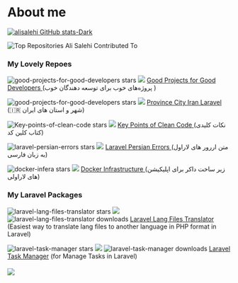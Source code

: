# About me

[![alisalehi GitHub stats-Dark](https://github-readme-stats.vercel.app/api?username=alisalehi1380&show_icons=true&theme=dark#gh-dark-mode-only)](https://github.com/alisalehi1380)

![Top Repositories Ali Salehi Contributed To](https://github-contributor-stats.vercel.app/api?username=alisalehi1380&limit=10&theme=dark&combine_all_yearly_contributions=true)

### My Lovely Repoes

 <img alt="good-projects-for-good-developers stars" src="https://img.shields.io/github/stars/alisalehi1380/good-projects-for-good-developers.svg?color=e3b341&style=flat"> <img src="https://img.shields.io/github/forks/alisalehi1380/good-projects-for-good-developers?style=flat" /> <a href="https://github.com/alisalehi1380/good-projects-for-good-developers">Good Projects for Good Developers </a>(پروژه‌های خوب برای توسعه دهندگان خوب )

 <img alt="good-projects-for-good-developers stars" src="https://img.shields.io/github/stars/alisalehi1380/province-city-iran-laravel.svg?color=e3b341&style=flat"> <img src="https://img.shields.io/github/forks/alisalehi1380/province-city-iran-laravel?style=flat" /> <a href="https://github.com/alisalehi1380/province-city-iran-laravel">Province City Iran Laravel </a>(🇮🇷 شهر و استان های ایران)

 <img alt="Key-points-of-clean-code stars" src="https://img.shields.io/github/stars/alisalehi1380/Key-points-of-clean-code.svg?color=e3b341&style=flat"> <img src="https://img.shields.io/github/forks/alisalehi1380/Key-points-of-clean-code?style=flat" /> <a href="https://github.com/alisalehi1380/Key-points-of-clean-code">Key Points of Clean Code </a>(نکات کلیدی کتاب کلین کد)

 <img alt="laravel-persian-errors stars" src="https://img.shields.io/github/stars/alisalehi1380/laravel-persian-errors.svg?color=e3b341&style=flat"> <img src="https://img.shields.io/github/forks/alisalehi1380/laravel-persian-errors?style=flat" /> <a href="https://github.com/alisalehi1380/laravel-persian-errors">Laravel Persian Errors </a>(متن اررور های لاراول به زبان فارسی)

 <img alt="docker-infera stars" src="https://img.shields.io/github/stars/alisalehi1380/docker-infra.svg?color=e3b341&style=flat"> <img src="https://img.shields.io/github/forks/alisalehi1380/docker-infra?style=flat" /> <a href="https://github.com/alisalehi1380/docker-infra">Docker Infrastructure </a>(زیر ساخت داکر برای اپلیکیشن های لاراولی)

### My Laravel Packages
 <img alt="laravel-lang-files-translator stars" src="https://img.shields.io/github/stars/alisalehi1380/laravel-lang-files-translator.svg?color=e3b341&style=flat"> <img src="https://img.shields.io/github/forks/alisalehi1380/laravel-lang-files-translator?style=flat" /> <img alt="laravel-lang-files-translator downloads" src="https://img.shields.io/packagist/dt/alisalehi/laravel-lang-files-translator.svg?color=brightgreen"> <a href="https://github.com/alisalehi1380/laravel-lang-files-translator">Laravel Lang Files Translator</a> (Easiest way to translate lang files to another language in PHP format in Laravel)

<img alt="laravel-task-manager stars" src="https://img.shields.io/github/stars/alisalehi1380/laravel-task-manager.svg?color=e3b341&style=flat"> <img src="https://img.shields.io/github/forks/alisalehi1380/laravel-task-manager?style=flat" /> <img alt="laravel-task-manager downloads" src="https://img.shields.io/packagist/dt/alisalehi/laravel-task-manager.svg?color=brightgreen"> <a href="https://github.com/alisalehi1380/laravel-task-manager">Laravel Task Manager</a> (for Manage Tasks in Laravel)

<h4></h4>

[![](https://visitcount.itsvg.in/api?id=alisalehi1380&label=Profile%20Views&color=9&icon=0&pretty=true)](https://visitcount.itsvg.in)
